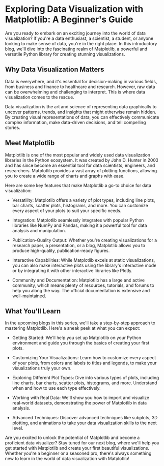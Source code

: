# Exploring Data Visualization with Matplotlib: A Beginner's Guide

Are you ready to embark on an exciting journey into the world of data visualization? If you're a data enthusiast, a scientist, a student, or anyone looking to make sense of data, you're in the right place. In this introductory blog, we'll dive into the fascinating realm of Matplotlib, a powerful and versatile Python library for creating stunning visualizations.

## Why Data Visualization Matters

Data is everywhere, and it's essential for decision-making in various fields, from business and finance to healthcare and research. However, raw data can be overwhelming and challenging to interpret. This is where data visualization comes to the rescue.

Data visualization is the art and science of representing data graphically to uncover patterns, trends, and insights that might otherwise remain hidden. By creating visual representations of data, you can effectively communicate complex information, make data-driven decisions, and tell compelling stories.

## Meet Matplotlib

Matplotlib is one of the most popular and widely used data visualization libraries in the Python ecosystem. It was created by John D. Hunter in 2003 and has since become an essential tool for data scientists, engineers, and researchers. Matplotlib provides a vast array of plotting functions, allowing you to create a wide range of charts and graphs with ease.

Here are some key features that make Matplotlib a go-to choice for data visualization:

- Versatility: Matplotlib offers a variety of plot types, including line plots, bar charts, scatter plots, histograms, and more. You can customize every aspect of your plots to suit your specific needs.

- Integration: Matplotlib seamlessly integrates with popular Python libraries like NumPy and Pandas, making it a powerful tool for data analysis and manipulation.

- Publication-Quality Output: Whether you're creating visualizations for a research paper, a presentation, or a blog, Matplotlib allows you to produce high-quality, publication-ready figures.

- Interactive Capabilities: While Matplotlib excels at static visualizations, you can also make interactive plots using the library's interactive mode or by integrating it with other interactive libraries like Plotly.

- Community and Documentation: Matplotlib has a large and active community, which means plenty of resources, tutorials, and forums to help you along the way. The official documentation is extensive and well-maintained.

## What You'll Learn

In the upcoming blogs in this series, we'll take a step-by-step approach to mastering Matplotlib. Here's a sneak peek at what you can expect:

- Getting Started: We'll help you set up Matplotlib on your Python environment and guide you through the basics of creating your first plots.

- Customizing Your Visualizations: Learn how to customize every aspect of your plots, from colors and labels to titles and legends, to make your visualizations truly your own.

- Exploring Different Plot Types: Dive into various types of plots, including line charts, bar charts, scatter plots, histograms, and more. Understand when and how to use each type effectively.

- Working with Real Data: We'll show you how to import and visualize real-world datasets, demonstrating the power of Matplotlib in data analysis.

- Advanced Techniques: Discover advanced techniques like subplots, 3D plotting, and animations to take your data visualization skills to the next level.

Are you excited to unlock the potential of Matplotlib and become a proficient data visualizer? Stay tuned for our next blog, where we'll help you get started with Matplotlib and create your first beautiful visualizations. Whether you're a beginner or a seasoned pro, there's always something new to learn in the world of data visualization with Matplotlib!
